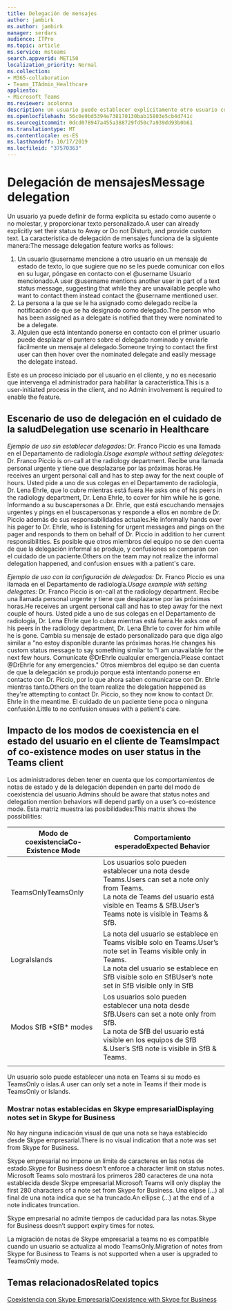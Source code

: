 ```yaml
---
title: Delegación de mensajes
author: jambirk
ms.author: jambirk
manager: serdars
audience: ITPro
ms.topic: article
ms.service: msteams
search.appverid: MET150
localization_priority: Normal
ms.collection:
- M365-collaboration
- Teams_ITAdmin_Healthcare
appliesto:
- Microsoft Teams
ms.reviewer: acolonna
description: Un usuario puede establecer explícitamente otro usuario como delegado en su mensaje de estado.
ms.openlocfilehash: 56c0e9bd5394e738170130bab15803e5cb4d741c
ms.sourcegitcommit: 0dcd078947a455a388729fd50c7a939dd93b0b61
ms.translationtype: MT
ms.contentlocale: es-ES
ms.lasthandoff: 10/17/2019
ms.locfileid: "37570363"
---
```

# <a name="message-delegation"></a><span data-ttu-id="9a0ff-103">Delegación de mensajes</span><span class="sxs-lookup"><span data-stu-id="9a0ff-103">Message delegation</span></span>

<span data-ttu-id="9a0ff-104">Un usuario ya puede definir de forma explícita su estado como ausente o no molestar, y proporcionar texto personalizado.</span><span class="sxs-lookup"><span data-stu-id="9a0ff-104">A user can already explicitly set their status to Away or Do not Disturb, and provide custom text.</span></span> <span data-ttu-id="9a0ff-105">La característica de delegación de mensajes funciona de la siguiente manera:</span><span class="sxs-lookup"><span data-stu-id="9a0ff-105">The message delegation feature works as follows:</span></span>

1. <span data-ttu-id="9a0ff-106">Un usuario @username mencione a otro usuario en un mensaje de estado de texto, lo que sugiere que no se les puede comunicar con ellos en su lugar, póngase en contacto con el @username Usuario mencionado.</span><span class="sxs-lookup"><span data-stu-id="9a0ff-106">A user @username mentions another user in part of a text status message, suggesting that while they are unavailable people who want to contact them instead contact the @username mentioned user.</span></span>
2. <span data-ttu-id="9a0ff-107">La persona a la que se le ha asignado como delegado recibe la notificación de que se ha designado como delegado.</span><span class="sxs-lookup"><span data-stu-id="9a0ff-107">The person who has been assigned as a delegate is notified that they were nominated to be a delegate.</span></span>
3. <span data-ttu-id="9a0ff-108">Alguien que está intentando ponerse en contacto con el primer usuario puede desplazar el puntero sobre el delegado nominado y enviarle fácilmente un mensaje al delegado.</span><span class="sxs-lookup"><span data-stu-id="9a0ff-108">Someone trying to contact the first user can then hover over the nominated delegate and easily message the delegate instead.</span></span>  

<span data-ttu-id="9a0ff-109">Este es un proceso iniciado por el usuario en el cliente, y no es necesario que intervenga el administrador para habilitar la característica.</span><span class="sxs-lookup"><span data-stu-id="9a0ff-109">This is a user-initiated process in the client, and no Admin involvement is required to enable the feature.</span></span> 

## <a name="delegation-use-scenario-in-healthcare"></a><span data-ttu-id="9a0ff-110">Escenario de uso de delegación en el cuidado de la salud</span><span class="sxs-lookup"><span data-stu-id="9a0ff-110">Delegation use scenario in Healthcare</span></span>

<span data-ttu-id="9a0ff-111">*Ejemplo de uso sin establecer delegados:*  Dr. Franco Piccio es una llamada en el Departamento de radiología.</span><span class="sxs-lookup"><span data-stu-id="9a0ff-111">*Usage example without setting delegates:*  Dr. Franco Piccio is on-call at the radiology department.</span></span> <span data-ttu-id="9a0ff-112">Recibe una llamada personal urgente y tiene que desplazarse por las próximas horas.</span><span class="sxs-lookup"><span data-stu-id="9a0ff-112">He receives an urgent personal call and has to step away for the next couple of hours.</span></span> <span data-ttu-id="9a0ff-113">Usted pide a uno de sus colegas en el Departamento de radiología, Dr. Lena Ehrle, que lo cubre mientras está fuera.</span><span class="sxs-lookup"><span data-stu-id="9a0ff-113">He asks one of his peers in the radiology department, Dr. Lena Ehrle, to cover for him while he is gone.</span></span> <span data-ttu-id="9a0ff-114">Informando a su buscapersonas a Dr. Ehrle, que está escuchando mensajes urgentes y pings en el buscapersonas y responde a ellos en nombre de Dr. Piccio además de sus responsabilidades actuales.</span><span class="sxs-lookup"><span data-stu-id="9a0ff-114">He informally hands over his pager to Dr. Ehrle, who is listening for urgent messages and pings on the pager and responds to them on behalf of Dr. Piccio in addition to her current responsibilities.</span></span> <span data-ttu-id="9a0ff-115">Es posible que otros miembros del equipo no se den cuenta de que la delegación informal se produjo, y confusiones se comparan con el cuidado de un paciente.</span><span class="sxs-lookup"><span data-stu-id="9a0ff-115">Others on the team may not realize the informal delegation happened, and confusion ensues with a patient's care.</span></span>

<span data-ttu-id="9a0ff-116">*Ejemplo de uso con la configuración de delegados:* Dr. Franco Piccio es una llamada en el Departamento de radiología.</span><span class="sxs-lookup"><span data-stu-id="9a0ff-116">*Usage example with setting delegates:* Dr. Franco Piccio is on-call at the radiology department.</span></span> <span data-ttu-id="9a0ff-117">Recibe una llamada personal urgente y tiene que desplazarse por las próximas horas.</span><span class="sxs-lookup"><span data-stu-id="9a0ff-117">He receives an urgent personal call and has to step away for the next couple of hours.</span></span> <span data-ttu-id="9a0ff-118">Usted pide a uno de sus colegas en el Departamento de radiología, Dr. Lena Ehrle que lo cubra mientras está fuera.</span><span class="sxs-lookup"><span data-stu-id="9a0ff-118">He asks one of his peers in the radiology department, Dr. Lena Ehrle to cover for him while he is gone.</span></span> <span data-ttu-id="9a0ff-119">Cambia su mensaje de estado personalizado para que diga algo similar a "no estoy disponible durante las próximas horas.</span><span class="sxs-lookup"><span data-stu-id="9a0ff-119">He changes his custom status message to say something similar to "I am unavailable for the next few hours.</span></span> <span data-ttu-id="9a0ff-120">Comunícate @DrEhrle cualquier emergencia.</span><span class="sxs-lookup"><span data-stu-id="9a0ff-120">Please contact @DrEhrle for any emergencies."</span></span>  <span data-ttu-id="9a0ff-121">Otros miembros del equipo se dan cuenta de que la delegación se produjo porque está intentando ponerse en contacto con Dr. Piccio, por lo que ahora saben comunicarse con Dr. Ehrle mientras tanto.</span><span class="sxs-lookup"><span data-stu-id="9a0ff-121">Others on the team realize the delegation happened as they're attempting to contact Dr. Piccio, so they now know to contact Dr. Ehrle in the meantime.</span></span> <span data-ttu-id="9a0ff-122">El cuidado de un paciente tiene poca o ninguna confusión.</span><span class="sxs-lookup"><span data-stu-id="9a0ff-122">Little to no confusion ensues with a patient's care.</span></span>

## <a name="impact-of-co-existence-modes-on-user-status-in-the-teams-client"></a><span data-ttu-id="9a0ff-123">Impacto de los modos de coexistencia en el estado del usuario en el cliente de Teams</span><span class="sxs-lookup"><span data-stu-id="9a0ff-123">Impact of co-existence modes on user status in the Teams client</span></span>

<span data-ttu-id="9a0ff-124">Los administradores deben tener en cuenta que los comportamientos de notas de estado y de la delegación dependen en parte del modo de coexistencia del usuario.</span><span class="sxs-lookup"><span data-stu-id="9a0ff-124">Admins should be aware that status notes and delegation mention behaviors will depend partly on a user’s co-existence mode.</span></span> <span data-ttu-id="9a0ff-125">Esta matriz muestra las posibilidades:</span><span class="sxs-lookup"><span data-stu-id="9a0ff-125">This matrix shows the possibilities:</span></span>

|<span data-ttu-id="9a0ff-126">Modo de coexistencia</span><span class="sxs-lookup"><span data-stu-id="9a0ff-126">Co-Existence Mode</span></span> | <span data-ttu-id="9a0ff-127">Comportamiento esperado</span><span class="sxs-lookup"><span data-stu-id="9a0ff-127">Expected Behavior</span></span>|
|---|---|
|<span data-ttu-id="9a0ff-128">TeamsOnly</span><span class="sxs-lookup"><span data-stu-id="9a0ff-128">TeamsOnly</span></span> |<span data-ttu-id="9a0ff-129">Los usuarios solo pueden establecer una nota desde Teams.</span><span class="sxs-lookup"><span data-stu-id="9a0ff-129">Users can set a note only from Teams.</span></span> <br> <span data-ttu-id="9a0ff-130">La nota de Teams del usuario está visible en Teams & SfB.</span><span class="sxs-lookup"><span data-stu-id="9a0ff-130">User’s Teams note is visible in Teams & SfB.</span></span> |
|<span data-ttu-id="9a0ff-131">Logra</span><span class="sxs-lookup"><span data-stu-id="9a0ff-131">Islands</span></span> | <span data-ttu-id="9a0ff-132">La nota del usuario se establece en Teams visible solo en Teams.</span><span class="sxs-lookup"><span data-stu-id="9a0ff-132">User’s note set in Teams visible only in Teams.</span></span> <br> <span data-ttu-id="9a0ff-133">La nota del usuario se establece en SfB visible solo en SfB</span><span class="sxs-lookup"><span data-stu-id="9a0ff-133">User’s note set in SfB visible only in SfB</span></span> |
|<span data-ttu-id="9a0ff-134">Modos SfB \*</span><span class="sxs-lookup"><span data-stu-id="9a0ff-134">SfB\* modes</span></span> | <span data-ttu-id="9a0ff-135">Los usuarios solo pueden establecer una nota desde SfB.</span><span class="sxs-lookup"><span data-stu-id="9a0ff-135">Users can set a note only from SfB.</span></span> <br> <span data-ttu-id="9a0ff-136">La nota de SfB del usuario está visible en los equipos de SfB &.</span><span class="sxs-lookup"><span data-stu-id="9a0ff-136">User’s SfB note is visible in SfB & Teams.</span></span>  |
|||

<span data-ttu-id="9a0ff-137">Un usuario solo puede establecer una nota en Teams si su modo es TeamsOnly o islas.</span><span class="sxs-lookup"><span data-stu-id="9a0ff-137">A user can only set a note in Teams if their mode is TeamsOnly or Islands.</span></span>  

### <a name="displaying-notes-set-in-skype-for-business"></a><span data-ttu-id="9a0ff-138">Mostrar notas establecidas en Skype empresarial</span><span class="sxs-lookup"><span data-stu-id="9a0ff-138">Displaying notes set in Skype for Business</span></span>
  
<span data-ttu-id="9a0ff-139">No hay ninguna indicación visual de que una nota se haya establecido desde Skype empresarial.</span><span class="sxs-lookup"><span data-stu-id="9a0ff-139">There is no visual indication that a note was set from Skype for Business.</span></span>

<span data-ttu-id="9a0ff-140">Skype empresarial no impone un límite de caracteres en las notas de estado.</span><span class="sxs-lookup"><span data-stu-id="9a0ff-140">Skype for Business doesn’t enforce a character limit on status notes.</span></span> <span data-ttu-id="9a0ff-141">Microsoft Teams solo mostrará los primeros 280 caracteres de una nota establecida desde Skype empresarial.</span><span class="sxs-lookup"><span data-stu-id="9a0ff-141">Microsoft Teams will only display the first 280 characters of a note set from Skype for Business.</span></span> <span data-ttu-id="9a0ff-142">Una elipse (...) al final de una nota indica que se ha truncado.</span><span class="sxs-lookup"><span data-stu-id="9a0ff-142">An ellipse (…) at the end of a note indicates truncation.</span></span>
  
<span data-ttu-id="9a0ff-143">Skype empresarial no admite tiempos de caducidad para las notas.</span><span class="sxs-lookup"><span data-stu-id="9a0ff-143">Skype for Business doesn’t support expiry times for notes.</span></span>

<span data-ttu-id="9a0ff-144">La migración de notas de Skype empresarial a teams no es compatible cuando un usuario se actualiza al modo TeamsOnly.</span><span class="sxs-lookup"><span data-stu-id="9a0ff-144">Migration of notes from Skype for Business to Teams is not supported when a user is upgraded to TeamsOnly mode.</span></span>

## <a name="related-topics"></a><span data-ttu-id="9a0ff-145">Temas relacionados</span><span class="sxs-lookup"><span data-stu-id="9a0ff-145">Related topics</span></span>

[<span data-ttu-id="9a0ff-146">Coexistencia con Skype Empresarial</span><span class="sxs-lookup"><span data-stu-id="9a0ff-146">Coexistence with Skype for Business</span></span>](../../coexistence-chat-calls-presence.md)
